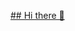 [## Hi there 👋](https://camo.githubusercontent.com/e93abe334b3fd9106f968031204d8442b2cd7d3660f5cbcf40c0380f359130be/68747470733a2f2f63617073756c652d72656e6465722e76657263656c2e6170702f6170693f747970653d576176696e6726636f6c6f723d6175746f266865696768743d3135302673656374696f6e3d68656164657226746578743d57656c636f6d6525463025394625384525383826666f6e74436f6c6f723d66666666666626666f6e7453697a653d373026616e696d6174696f6e3d66616465496e26666f6e74416c69676e593d353526646573633d2532302664657363416c69676e593d36322664657363416c69676e3d3632)

<!--
**kim-chulsoon/kim-chulsoon** is a ✨ _special_ ✨ repository because its `README.md` (this file) appears on your GitHub profile.

Here are some ideas to get you started:

- 🔭 I’m currently working on ...
- 🌱 I’m currently learning ...
- 👯 I’m looking to collaborate on ...
- 🤔 I’m looking for help with ...
- 💬 Ask me about ...
- 📫 How to reach me: ...
- 😄 Pronouns: ...
- ⚡ Fun fact: ...
-->
